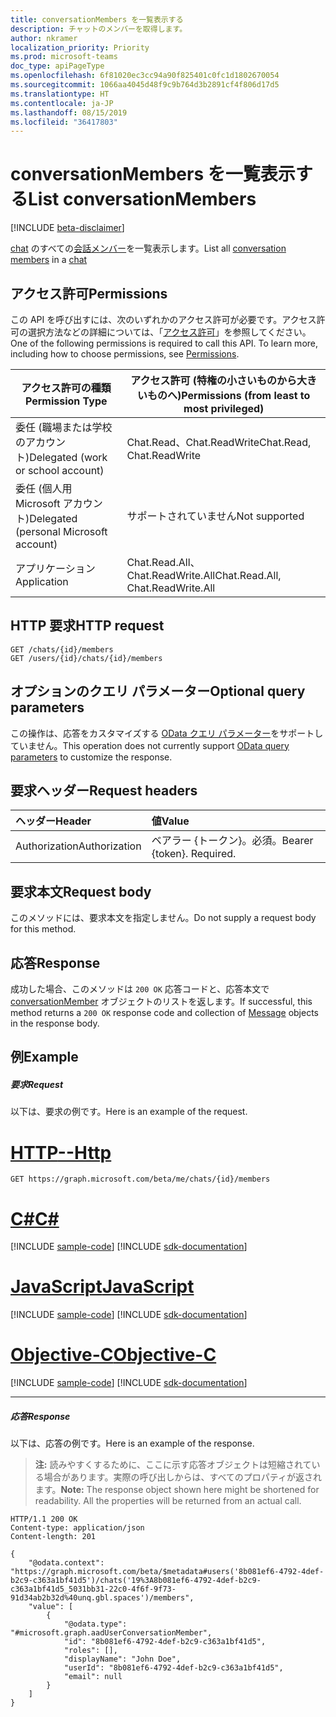 ```yaml
---
title: conversationMembers を一覧表示する
description: チャットのメンバーを取得します。
author: nkramer
localization_priority: Priority
ms.prod: microsoft-teams
doc_type: apiPageType
ms.openlocfilehash: 6f81020ec3cc94a90f825401c0fc1d1802670054
ms.sourcegitcommit: 1066aa4045d48f9c9b764d3b2891cf4f806d17d5
ms.translationtype: HT
ms.contentlocale: ja-JP
ms.lasthandoff: 08/15/2019
ms.locfileid: "36417803"
---
```

# <a name="list-conversationmembers"></a><span data-ttu-id="76ea0-103">conversationMembers を一覧表示する</span><span class="sxs-lookup"><span data-stu-id="76ea0-103">List conversationMembers</span></span>

[!INCLUDE [beta-disclaimer](../../includes/beta-disclaimer.md)]

<span data-ttu-id="76ea0-104">[chat](../resources/chat.md) のすべての[会話メンバー](../resources/conversationmember.md)を一覧表示します。</span><span class="sxs-lookup"><span data-stu-id="76ea0-104">List all [conversation members](../resources/conversationmember.md) in a [chat](../resources/chat.md)</span></span>

## <a name="permissions"></a><span data-ttu-id="76ea0-105">アクセス許可</span><span class="sxs-lookup"><span data-stu-id="76ea0-105">Permissions</span></span>

<span data-ttu-id="76ea0-p101">この API を呼び出すには、次のいずれかのアクセス許可が必要です。アクセス許可の選択方法などの詳細については、「[アクセス許可](/graph/permissions-reference)」を参照してください。</span><span class="sxs-lookup"><span data-stu-id="76ea0-p101">One of the following permissions is required to call this API. To learn more, including how to choose permissions, see [Permissions](/graph/permissions-reference).</span></span>

|<span data-ttu-id="76ea0-108">アクセス許可の種類</span><span class="sxs-lookup"><span data-stu-id="76ea0-108">Permission Type</span></span>|<span data-ttu-id="76ea0-109">アクセス許可 (特権の小さいものから大きいものへ)</span><span class="sxs-lookup"><span data-stu-id="76ea0-109">Permissions (from least to most privileged)</span></span>|
|---------|-------------|
|<span data-ttu-id="76ea0-110">委任 (職場または学校のアカウント)</span><span class="sxs-lookup"><span data-stu-id="76ea0-110">Delegated (work or school account)</span></span>|<span data-ttu-id="76ea0-111">Chat.Read、Chat.ReadWrite</span><span class="sxs-lookup"><span data-stu-id="76ea0-111">Chat.Read, Chat.ReadWrite</span></span>|
|<span data-ttu-id="76ea0-112">委任 (個人用 Microsoft アカウント)</span><span class="sxs-lookup"><span data-stu-id="76ea0-112">Delegated (personal Microsoft account)</span></span>|<span data-ttu-id="76ea0-113">サポートされていません</span><span class="sxs-lookup"><span data-stu-id="76ea0-113">Not supported</span></span>|
|<span data-ttu-id="76ea0-114">アプリケーション</span><span class="sxs-lookup"><span data-stu-id="76ea0-114">Application</span></span>| <span data-ttu-id="76ea0-115">Chat.Read.All、Chat.ReadWrite.All</span><span class="sxs-lookup"><span data-stu-id="76ea0-115">Chat.Read.All, Chat.ReadWrite.All</span></span> |

## <a name="http-request"></a><span data-ttu-id="76ea0-116">HTTP 要求</span><span class="sxs-lookup"><span data-stu-id="76ea0-116">HTTP request</span></span>
<!-- { "blockType": "ignored" } -->
```http
GET /chats/{id}/members
GET /users/{id}/chats/{id}/members
```

## <a name="optional-query-parameters"></a><span data-ttu-id="76ea0-117">オプションのクエリ パラメーター</span><span class="sxs-lookup"><span data-stu-id="76ea0-117">Optional query parameters</span></span>

<span data-ttu-id="76ea0-118">この操作は、応答をカスタマイズする [OData クエリ パラメーター](/graph/query-parameters)をサポートしていません。</span><span class="sxs-lookup"><span data-stu-id="76ea0-118">This operation does not currently support [OData query parameters](/graph/query-parameters) to customize the response.</span></span>

## <a name="request-headers"></a><span data-ttu-id="76ea0-119">要求ヘッダー</span><span class="sxs-lookup"><span data-stu-id="76ea0-119">Request headers</span></span>

| <span data-ttu-id="76ea0-120">ヘッダー</span><span class="sxs-lookup"><span data-stu-id="76ea0-120">Header</span></span>       | <span data-ttu-id="76ea0-121">値</span><span class="sxs-lookup"><span data-stu-id="76ea0-121">Value</span></span> |
|:---------------|:--------|
| <span data-ttu-id="76ea0-122">Authorization</span><span class="sxs-lookup"><span data-stu-id="76ea0-122">Authorization</span></span>  | <span data-ttu-id="76ea0-p102">ベアラー {トークン}。必須。</span><span class="sxs-lookup"><span data-stu-id="76ea0-p102">Bearer {token}. Required.</span></span>  |

## <a name="request-body"></a><span data-ttu-id="76ea0-125">要求本文</span><span class="sxs-lookup"><span data-stu-id="76ea0-125">Request body</span></span>

<span data-ttu-id="76ea0-126">このメソッドには、要求本文を指定しません。</span><span class="sxs-lookup"><span data-stu-id="76ea0-126">Do not supply a request body for this method.</span></span>

## <a name="response"></a><span data-ttu-id="76ea0-127">応答</span><span class="sxs-lookup"><span data-stu-id="76ea0-127">Response</span></span>

<span data-ttu-id="76ea0-128">成功した場合、このメソッドは `200 OK` 応答コードと、応答本文で [conversationMember](../resources/conversationmember.md) オブジェクトのリストを返します。</span><span class="sxs-lookup"><span data-stu-id="76ea0-128">If successful, this method returns a `200 OK` response code and collection of [Message](../resources/conversationmember.md) objects in the response body.</span></span>

## <a name="example"></a><span data-ttu-id="76ea0-129">例</span><span class="sxs-lookup"><span data-stu-id="76ea0-129">Example</span></span>

##### <a name="request"></a><span data-ttu-id="76ea0-130">要求</span><span class="sxs-lookup"><span data-stu-id="76ea0-130">Request</span></span>

<span data-ttu-id="76ea0-131">以下は、要求の例です。</span><span class="sxs-lookup"><span data-stu-id="76ea0-131">Here is an example of the request.</span></span>

# <a name="httptabhttp"></a>[<span data-ttu-id="76ea0-132">HTTP</span><span class="sxs-lookup"><span data-stu-id="76ea0-132">--Http</span></span>](#tab/http)
<!-- {
  "blockType": "request",
  "name": "get_conversation_member"
}-->
```http
GET https://graph.microsoft.com/beta/me/chats/{id}/members
```
# <a name="ctabcsharp"></a>[<span data-ttu-id="76ea0-133">C#</span><span class="sxs-lookup"><span data-stu-id="76ea0-133">C#</span></span>](#tab/csharp)
[!INCLUDE [sample-code](../includes/snippets/csharp/get-conversation-member-csharp-snippets.md)]
[!INCLUDE [sdk-documentation](../includes/snippets/snippets-sdk-documentation-link.md)]

# <a name="javascripttabjavascript"></a>[<span data-ttu-id="76ea0-134">JavaScript</span><span class="sxs-lookup"><span data-stu-id="76ea0-134">JavaScript</span></span>](#tab/javascript)
[!INCLUDE [sample-code](../includes/snippets/javascript/get-conversation-member-javascript-snippets.md)]
[!INCLUDE [sdk-documentation](../includes/snippets/snippets-sdk-documentation-link.md)]

# <a name="objective-ctabobjc"></a>[<span data-ttu-id="76ea0-135">Objective-C</span><span class="sxs-lookup"><span data-stu-id="76ea0-135">Objective-C</span></span>](#tab/objc)
[!INCLUDE [sample-code](../includes/snippets/objc/get-conversation-member-objc-snippets.md)]
[!INCLUDE [sdk-documentation](../includes/snippets/snippets-sdk-documentation-link.md)]

---


##### <a name="response"></a><span data-ttu-id="76ea0-136">応答</span><span class="sxs-lookup"><span data-stu-id="76ea0-136">Response</span></span>

<span data-ttu-id="76ea0-137">以下は、応答の例です。</span><span class="sxs-lookup"><span data-stu-id="76ea0-137">Here is an example of the response.</span></span>

><span data-ttu-id="76ea0-p103">**注:** 読みやすくするために、ここに示す応答オブジェクトは短縮されている場合があります。実際の呼び出しからは、すべてのプロパティが返されます。</span><span class="sxs-lookup"><span data-stu-id="76ea0-p103">**Note:** The response object shown here might be shortened for readability. All the properties will be returned from an actual call.</span></span>
<!-- {
  "blockType": "response",
  "truncated": true,
  "@odata.type": "microsoft.graph.conversationMember"
} -->
```http
HTTP/1.1 200 OK
Content-type: application/json
Content-length: 201

{
    "@odata.context": "https://graph.microsoft.com/beta/$metadata#users('8b081ef6-4792-4def-b2c9-c363a1bf41d5')/chats('19%3A8b081ef6-4792-4def-b2c9-c363a1bf41d5_5031bb31-22c0-4f6f-9f73-91d34ab2b32d%40unq.gbl.spaces')/members",
    "value": [
        {
            "@odata.type": "#microsoft.graph.aadUserConversationMember",
            "id": "8b081ef6-4792-4def-b2c9-c363a1bf41d5",
            "roles": [],
            "displayName": "John Doe",
            "userId": "8b081ef6-4792-4def-b2c9-c363a1bf41d5",
            "email": null
        }
    ]
}
```

<!-- uuid: 8fcb5dbc-d5aa-4681-8e31-b001d5168d79
2015-10-25 14:57:30 UTC -->
<!--
{
  "type": "#page.annotation",
  "description": "conversation: member list",
  "keywords": "",
  "section": "documentation",
  "tocPath": "",
  "suppressions": [
  ]
}
-->
